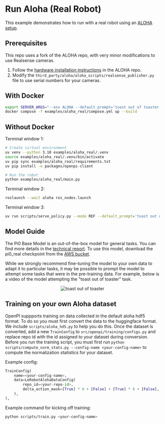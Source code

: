 # Run Aloha (Real Robot)

This example demonstrates how to run with a real robot using an [ALOHA setup](https://github.com/tonyzhaozh/aloha).

## Prerequisites

This repo uses a fork of the ALOHA repo, with very minor modifications to use Realsense cameras.

1. Follow the [hardware installation instructions](https://github.com/tonyzhaozh/aloha?tab=readme-ov-file#hardware-installation) in the ALOHA repo.
1. Modify the `third_party/aloha/aloha_scripts/realsense_publisher.py` file to use serial numbers for your cameras.

## With Docker

```bash
export SERVER_ARGS="--env ALOHA --default_prompt='toast out of toaster'"
docker compose -f examples/aloha_real/compose.yml up --build
```

## Without Docker

Terminal window 1:

```bash
# Create virtual environment
uv venv --python 3.10 examples/aloha_real/.venv
source examples/aloha_real/.venv/bin/activate
uv pip sync examples/aloha_real/requirements.txt
uv pip install -e packages/openpi-client

# Run the robot
python examples/aloha_real/main.py
```

Terminal window 2:

```bash
roslaunch --wait aloha ros_nodes.launch
```

Terminal window 3:

```bash
uv run scripts/serve_policy.py --mode REF --default_prompt='toast out of toaster'
```

## Model Guide
The Pi0 Base Model is an out-of-the-box model for general tasks. You can find more details in the [technical report](https://www.physicalintelligence.company/download/pi0.pdf). To use this model, download the pi0_real checkpoint from the [AWS bucket](todo).

While we strongly recommend fine-tuning the model to your own data to adapt it to particular tasks, it may be possible to prompt the model to attempt some tasks that were in the pre-training data. For example, below is a video of the model attempting the "toast out of toaster" task.

<p align="center"> 
  <img src="https://github.com/Physical-Intelligence/openpi/blob/main/examples/aloha_real/data/toast.gif" alt="toast out of toaster"/> 
</p>

## Training on your own Aloha dataset

OpenPI suppports training on data collected in the default aloha hdf5 format. To do so you must first convert the data to the huggingface format. We include `scripts/aloha_hd5.py` to help you do this. Once the dataset is converted, add a new `TrainConfig` to `src/openpi/training/configs.py` and replace repo id with the id assigned to your dataset during conversion. Before you run the training script, you must first run `python scripts/compute_norm_stats.py --config-name <your-config-name>` to compute the normalization statistics for your dataset.

Example config:
```python
TrainConfig(
    name=<your-config-name>,
    data=LeRobotAlohaDataConfig(
        repo_id=<your-repo-id>,
        delta_action_mask=[True] * 6 + [False] + [True] * 6 + [False],
    ),
),
```

Example command for kicking off training:
```bash
python scripts/train.py <your-config-name>
```
